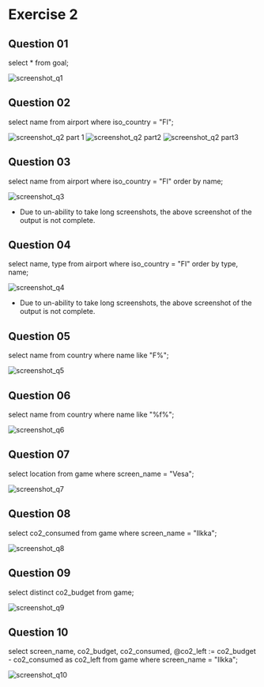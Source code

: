 # Exercise 2

## Question 01
select * from goal;

![screenshot_q1](Exercise_2_images/ex2_q1.png)

## Question 02
select name
from airport
where iso_country = "FI";

![screenshot_q2 part 1](Exercise_2_images/ex2_q2-1.png)
![screenshot_q2 part2](Exercise_2_images/ex2_q2-2.png)
![screenshot_q2 part3](Exercise_2_images/ex2_q2-3.png)

## Question 03
select name
from airport
where iso_country = "FI"
order by name;

![screenshot_q3](Exercise_2_images/ex2_q3.png)
- Due to un-ability to take long screenshots, the above screenshot of the output is not complete.

## Question 04
select name, type
from airport
where iso_country = "FI"
order by type, name;

![screenshot_q4](Exercise_2_images/ex2_q4.png)
- Due to un-ability to take long 
screenshots, the above screenshot of the 
output is not complete.

## Question 05
select name
from country
where name like "F%";

![screenshot_q5](Exercise_2_images/ex2_q5.png)

## Question 06
select name
from country
where name like "%f%";

![screenshot_q6](Exercise_2_images/ex2_q6.png)

## Question 07
select location
from game
where screen_name = "Vesa";

![screenshot_q7](Exercise_2_images/ex2_q7.png)

## Question 08
select co2_consumed
from game
where screen_name = "Ilkka";

![screenshot_q8](Exercise_2_images/ex2_q8.png)

## Question 09
select distinct co2_budget
from game;

![screenshot_q9](Exercise_2_images/ex2_q9.png)

## Question 10
select screen_name, 
co2_budget, 
co2_consumed, 
@co2_left := co2_budget - co2_consumed as co2_left 
from game 
where screen_name = "Ilkka";

![screenshot_q10](Exercise_2_images/ex2_q10.png)